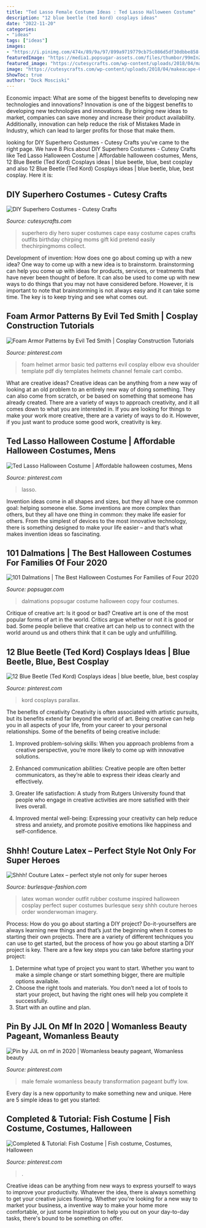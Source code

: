 ```yaml
---
title: "Ted Lasso Female Costume Ideas : Ted Lasso Halloween Costume"
description: "12 blue beetle (ted kord) cosplays ideas"
date: "2022-11-20"
categories:
- "ideas"
tags: ["ideas"]
images:
- "https://i.pinimg.com/474x/89/9a/97/899a9719779cb75c086d5df30dbbe858--blue-beetle-awesome-cosplay.jpg"
featuredImage: "https://media1.popsugar-assets.com/files/thumbor/99mInZ9qf8rf_LHMR8rd3-goxBA/fit-in/1024x1024/filters:format_auto-!!-:strip_icc-!!-/2020/09/25/914/n/24155406/2bcb1a9c33e153e6_118976248_309373143700346_6967537848403942547_n/i/101-Dalmations.jpg"
featured_image: "https://cutesycrafts.com/wp-content/uploads/2018/04/makeacape-654x1024.jpg"
image: "https://cutesycrafts.com/wp-content/uploads/2018/04/makeacape-654x1024.jpg"
ShowToc: true
author: "Dock Mosciski"
---
```



Economic impact: What are some of the biggest benefits to developing new technologies and innovations?
Innovation is one of the biggest benefits to developing new technologies and innovations. By bringing new ideas to market, companies can save money and increase their product availability. Additionally, innovation can help reduce the risk of Mistakes Made in Industry, which can lead to larger profits for those that make them.

	

		
looking for DIY Superhero Costumes - Cutesy Crafts you've came to the right page. We have 8 Pics about DIY Superhero Costumes - Cutesy Crafts like Ted Lasso Halloween Costume | Affordable halloween costumes, Mens, 12 Blue Beetle (Ted Kord) Cosplays ideas | blue beetle, blue, best cosplay and also 12 Blue Beetle (Ted Kord) Cosplays ideas | blue beetle, blue, best cosplay. Here it is:
		
    
## DIY Superhero Costumes - Cutesy Crafts

<img loading=lazy src="https://cutesycrafts.com/wp-content/uploads/2018/04/makeacape-654x1024.jpg" onerror="this.onerror=null;this.src='https://tse2.mm.bing.net/th?id=OIP.bcm5NDnZ_zyKbUXY7qnNLwHaLm&amp;pid=15.1';" alt="DIY Superhero Costumes - Cutesy Crafts">

_Source: cutesycrafts.com_

>superhero diy hero super costumes cape easy costume capes crafts outfits birthday chirping moms gift kid pretend easily thechirpingmoms collect. 

	

Development of invention: How does one go about coming up with a new idea?
One way to come up with a new idea is to brainstorm. brainstorming can help you come up with ideas for products, services, or treatments that have never been thought of before. It can also be used to come up with new ways to do things that you may not have considered before. However, it is important to note that brainstorming is not always easy and it can take some time. The key is to keep trying and see what comes out.

    
## Foam Armor Patterns By Evil Ted Smith | Cosplay Construction Tutorials

<img loading=lazy src="https://s-media-cache-ak0.pinimg.com/originals/4b/e9/8c/4be98c3141c9b4754df5082e3992b891.jpg" onerror="this.onerror=null;this.src='https://tse4.mm.bing.net/th?id=OIP.bbbdtFVsMiJ2UqNPerAYEwHaFj&amp;pid=15.1';" alt="Foam Armor Patterns by Evil Ted Smith | Cosplay Construction Tutorials">

_Source: pinterest.com_

>foam helmet armor basic ted patterns evil cosplay elbow eva shoulder template pdf diy templates helmets channel female cart combo. 

	

What are creative ideas?
Creative ideas can be anything from a new way of looking at an old problem to an entirely new way of doing something. They can also come from scratch, or be based on something that someone has already created. There are a variety of ways to approach creativity, and it all comes down to what you are interested in. If you are looking for things to make your work more creative, there are a variety of ways to do it. However, if you just want to produce some good work, creativity is key.

    
## Ted Lasso Halloween Costume | Affordable Halloween Costumes, Mens

<img loading=lazy src="https://i.pinimg.com/originals/3e/0c/b3/3e0cb3702fdceeb3bf4632ac579d8e2a.png" onerror="this.onerror=null;this.src='https://tse1.mm.bing.net/th?id=OIP.Ay1PqCfp231SDYNSMjmDzQHaNK&amp;pid=15.1';" alt="Ted Lasso Halloween Costume | Affordable halloween costumes, Mens">

_Source: pinterest.com_

>lasso. 

	

Invention ideas come in all shapes and sizes, but they all have one common goal: helping someone else. Some inventions are more complex than others, but they all have one thing in common: they make life easier for others. From the simplest of devices to the most innovative technology, there is something designed to make your life easier – and that’s what makes invention ideas so fascinating.

    
## 101 Dalmations | The Best Halloween Costumes For Families Of Four 2020

<img loading=lazy src="https://media1.popsugar-assets.com/files/thumbor/99mInZ9qf8rf_LHMR8rd3-goxBA/fit-in/1024x1024/filters:format_auto-!!-:strip_icc-!!-/2020/09/25/914/n/24155406/2bcb1a9c33e153e6_118976248_309373143700346_6967537848403942547_n/i/101-Dalmations.jpg" onerror="this.onerror=null;this.src='https://tse1.mm.bing.net/th?id=OIP.5TLXWdUWe5Nfks_CLGfEkQHaJQ&amp;pid=15.1';" alt="101 Dalmations | The Best Halloween Costumes For Families of Four 2020">

_Source: popsugar.com_

>dalmations popsugar costume halloween copy four costumes. 

	

Critique of creative art: Is it good or bad?
Creative art is one of the most popular forms of art in the world. Critics argue whether or not it is good or bad. Some people believe that creative art can help us to connect with the world around us and others think that it can be ugly and unfulfilling.

    
## 12 Blue Beetle (Ted Kord) Cosplays Ideas | Blue Beetle, Blue, Best Cosplay

<img loading=lazy src="https://i.pinimg.com/474x/89/9a/97/899a9719779cb75c086d5df30dbbe858--blue-beetle-awesome-cosplay.jpg" onerror="this.onerror=null;this.src='https://tse2.mm.bing.net/th?id=OIP.gCcPcbhFM2-Xb33GvwvctwCbEs&amp;pid=15.1';" alt="12 Blue Beetle (Ted Kord) Cosplays ideas | blue beetle, blue, best cosplay">

_Source: pinterest.com_

>kord cosplays parallax. 

	

The benefits of creativity
Creativity is often associated with artistic pursuits, but its benefits extend far beyond the world of art. Being creative can help you in all aspects of your life, from your career to your personal relationships.
Some of the benefits of being creative include:

1. Improved problem-solving skills: When you approach problems from a creative perspective, you’re more likely to come up with innovative solutions.

2. Enhanced communication abilities: Creative people are often better communicators, as they’re able to express their ideas clearly and effectively.

3. Greater life satisfaction: A study from Rutgers University found that people who engage in creative activities are more satisfied with their lives overall.

4. Improved mental well-being: Expressing your creativity can help reduce stress and anxiety, and promote positive emotions like happiness and self-confidence.

    
## Shhh! Couture Latex – Perfect Style Not Only For Super Heroes

<img loading=lazy src="http://www.burlesque-fashion.com/wp-content/uploads/2014/12/blog-shhhcouture-08.jpg" onerror="this.onerror=null;this.src='https://tse2.mm.bing.net/th?id=OIP.bDNFnvL9HP2txofZUIR2LQHaLR&amp;pid=15.1';" alt="Shhh! Couture Latex – perfect style not only for super heroes">

_Source: burlesque-fashion.com_

>latex woman wonder outfit rubber costume inspired halloween cosplay perfect super costumes burlesque sexy shhh couture heroes order wonderwoman imagery. 

	

Process: How do you go about starting a DIY project?
Do-it-yourselfers are always learning new things and that’s just the beginning when it comes to starting their own projects. There are a variety of different techniques you can use to get started, but the process of how you go about starting a DIY project is key. 
There are a few key steps you can take before starting your project:

1. Determine what type of project you want to start. Whether you want to make a simple change or start something bigger, there are multiple options available.
2. Choose the right tools and materials. You don’t need a lot of tools to start your project, but having the right ones will help you complete it successfully. 
3. Start with an outline and plan.

    
## Pin By JJL On Mf In 2020 | Womanless Beauty Pageant, Womanless Beauty

<img loading=lazy src="https://i.pinimg.com/736x/c1/bb/ea/c1bbeaea14b7dff04ec9595be47d8439.jpg" onerror="this.onerror=null;this.src='https://tse3.mm.bing.net/th?id=OIP.wFw7vSqn1PESXF2ooMMkLwHaHa&amp;pid=15.1';" alt="Pin by JJL on mf in 2020 | Womanless beauty pageant, Womanless beauty">

_Source: pinterest.com_

>male female womanless beauty transformation pageant buffy low. 

	

Every day is a new opportunity to make something new and unique. Here are 5 simple ideas to get you started: 

    
## Completed &amp; Tutorial: Fish Costume | Fish Costume, Costumes, Halloween

<img loading=lazy src="https://i.pinimg.com/originals/fe/ae/ab/feaeab1d430a197278abef1c562cac59.jpg" onerror="this.onerror=null;this.src='https://tse2.mm.bing.net/th?id=OIP.9-MfACsyptbVNp1CJ-NVXAHaE7&amp;pid=15.1';" alt="Completed &amp; Tutorial: Fish Costume | Fish costume, Costumes, Halloween">

_Source: pinterest.com_

>. 

	

Creative ideas can be anything from new ways to express yourself to ways to improve your productivity. Whatever the idea, there is always something to get your creative juices flowing. Whether you're looking for a new way to market your business, a inventive way to make your home more comfortable, or just some Inspiration to help you out on your day-to-day tasks, there's bound to be something on offer.

